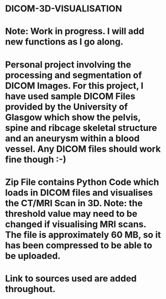 # DICOM-3D-VISUALISATION
# Note: Work in progress. I will add new functions as I go along.

# Personal project involving the processing and segmentation of DICOM Images. For this project, I have used sample DICOM Files provided by the University of Glasgow which show the pelvis, spine and ribcage skeletal structure and an aneurysm within a blood vessel. Any DICOM files should work fine though :-)

# Zip File contains Python Code which loads in DICOM files and visualises the CT/MRI Scan in 3D. Note: the threshold value may need to be changed if visualising MRI scans. The file is approximately 60 MB, so it has been compressed to be able to be uploaded.

# Link to sources used are added throughout.

